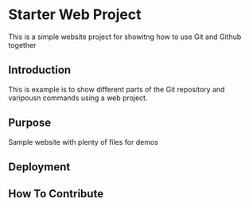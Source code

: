 # Starter Web Project

This is a simple website project for showitng how to use Git and Github together

## Introduction

This is example is to show different parts of the Git repository and varipousn commands using a web project.

## Purpose

Sample website with plenty of files for demos

## Deployment

## How To Contribute